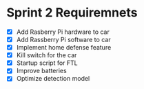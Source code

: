 # Sprint 2 Requiremnets

- [X] Add Rasberry Pi hardware to car
- [X] Add Rassberry Pi software to car
- [X] Implement home defense feature
- [X] Kill switch for the car
- [X] Startup script for FTL
- [X] Improve batteries
- [X] Optimize detection model
